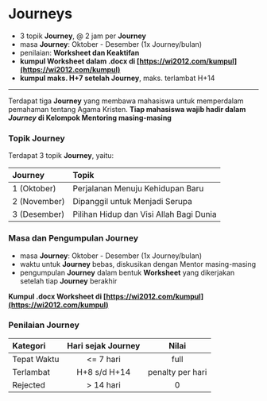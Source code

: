 
# Journeys

- 3 topik **Journey**, @ 2 jam per **Journey**
- masa **Journey**: Oktober - Desember (1x Journey/bulan)
- penilaian: **Worksheet dan Keaktifan**
- **kumpul Worksheet dalam .docx di [https://wi2012.com/kumpul](https://wi2012.com/kumpul)**
- **kumpul maks. H+7 setelah Journey**, maks. terlambat H+14

* * *

Terdapat tiga **Journey** yang membawa mahasiswa untuk memperdalam pemahaman tentang Agama Kristen. **Tiap mahasiswa wajib hadir dalam _Journey_ di Kelompok Mentoring masing-masing**

### Topik Journey

Terdapat 3 topik **Journey**, yaitu:

| **Journey** | Topik |
|:----------------|:----------------------|
| 1 (Oktober) | Perjalanan Menuju Kehidupan Baru |
| 2 (November) | Dipanggil untuk Menjadi Serupa |
| 3 (Desember) | Pilihan Hidup dan Visi Allah Bagi Dunia |

### Masa dan Pengumpulan Journey

- masa **Journey**: Oktober - Desember (1x Journey/bulan)
- waktu untuk **Journey** bebas, diskusikan dengan Mentor masing-masing
- pengumpulan **Journey** dalam bentuk **Worksheet** yang dikerjakan setelah tiap **Journey** berakhir

**Kumpul .docx Worksheet di [https://wi2012.com/kumpul](https://wi2012.com/kumpul)**

### Penilaian Journey

| Kategori | Hari sejak Journey | Nilai |
|:----------------|:-----:|:-----:|
| Tepat Waktu | <= 7 hari | full |
| Terlambat | H+8 s/d H+14 | penalty per hari |
| Rejected | > 14 hari | 0 |